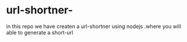 # url-shortner-
in this repo we have createn a url-shortner using nodejs .where you will able to generate a short-url
